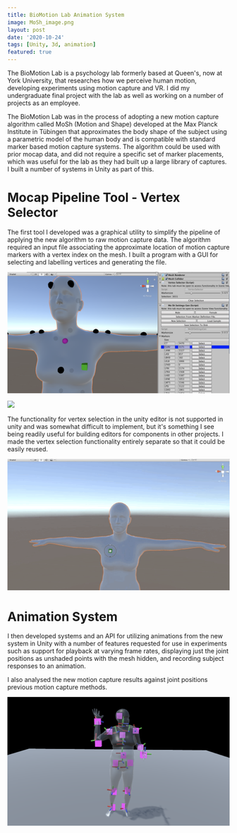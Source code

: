 ```yaml
---
title: BioMotion Lab Animation System
image: MoSh_image.png
layout: post
date: '2020-10-24'
tags: [Unity, 3d, animation]
featured: true
---
```


The BioMotion Lab is a psychology lab formerly based at Queen's, now at York University, that researches how we perceive human motion, developing experiments using motion capture and VR. I did my undergraduate final project with the lab as well as working on a number of projects as an employee.

The BioMotion Lab was in the process of adopting a new motion capture algorithm called MoSh (Motion and Shape) developed at the Max Planck Institute in Tübingen that approximates the body shape of the subject using a parametric model of the human body and is compatible with standard marker based motion capture systems. The algorithm could be used with prior mocap data, and did not require a specific set of marker placements, which was useful for the lab as they had built up a large library of captures. I built a number of systems in Unity as part of this. 

# Mocap Pipeline Tool - Vertex Selector

The first tool I developed was a graphical utility to simplify the pipeline of applying the new algorithm to raw motion capture data. The algorithm required an input file associating the approximate location of motion capture markers with a vertex index on the mesh. I built a program with a GUI for selecting and labelling vertices and generating the file.

![](./overview_screenshot.png)

![](./add-vertex.gif)

The functionality for vertex selection in the unity editor is not supported in unity and was somewhat difficult to implement, but it's something I see being readily useful for building editors for components in other projects. I made the vertex selection functionality entirely separate so that it could be easily reused. 

![](./select-vertex.gif)

# Animation System

I then developed systems and an API for utilizing animations from the new system in Unity with a number of features requested for use in experiments such as support for playback at varying frame rates, displaying just the joint positions as unshaded points with the mesh hidden, and recording subject responses to an animation. 

I also analysed the new motion capture results against joint positions previous motion capture methods.

![](./mosh_compare.png)
